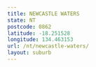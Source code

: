 ```yaml
---
title: NEWCASTLE WATERS
state: NT
postcode: 0862
latitude: -18.251528
longitude: 134.463153
url: /nt/newcastle-waters/
layout: suburb
---
```

